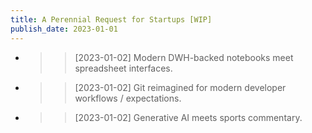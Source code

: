 ```yaml
---
title: A Perennial Request for Startups [WIP]
publish_date: 2023-01-01
---
```


- >> [2023-01-02] Modern DWH-backed notebooks meet spreadsheet interfaces.

- >> [2023-01-02] Git reimagined for modern developer workflows / expectations.

- >> [2023-01-02] Generative AI meets sports commentary.


